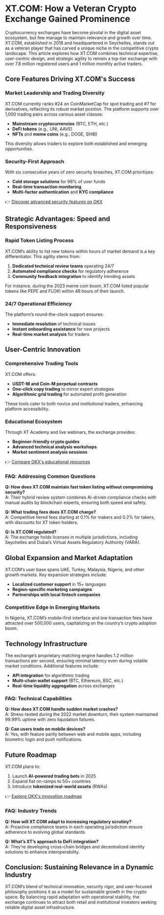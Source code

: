 # XT.COM: How a Veteran Crypto Exchange Gained Prominence  

Cryptocurrency exchanges have become pivotal in the digital asset ecosystem, but few manage to maintain relevance and growth over time. XT.COM, established in 2018 and headquartered in Seychelles, stands out as a veteran player that has carved a unique niche in the competitive crypto landscape. This article explores how XT.COM combines technical expertise, user-centric design, and strategic agility to remain a top-tier exchange with over 7.8 million registered users and 1 million monthly active traders.  

## Core Features Driving XT.COM's Success  

### **Market Leadership and Trading Diversity**  
XT.COM currently ranks #24 on CoinMarketCap for spot trading and #7 for derivatives, reflecting its robust market position. The platform supports over 1,000 trading pairs across various asset classes:  
- **Mainstream cryptocurrencies** (BTC, ETH, etc.)  
- **DeFi tokens** (e.g., UNI, AAVE)  
- **NFTs** and **meme coins** (e.g., DOGE, SHIB)  

This diversity allows traders to explore both established and emerging opportunities.  

### **Security-First Approach**  
With six consecutive years of zero security breaches, XT.COM prioritizes:  
- **Cold storage solutions** for 98% of user funds  
- **Real-time transaction monitoring**  
- **Multi-factor authentication** and **KYC compliance**  

👉 [Discover advanced security features on OKX](https://bit.ly/okx-bonus)  

## Strategic Advantages: Speed and Responsiveness  

### **Rapid Token Listing Process**  
XT.COM’s ability to list new tokens within hours of market demand is a key differentiator. This agility stems from:  
1. **Dedicated technical review teams** operating 24/7  
2. **Automated compliance checks** for regulatory adherence  
3. **Community feedback integration** to identify trending assets  

For instance, during the 2023 meme coin boom, XT.COM listed popular tokens like PEPE and FLOKI within 48 hours of their launch.  

### **24/7 Operational Efficiency**  
The platform’s round-the-clock support ensures:  
- **Immediate resolution** of technical issues  
- **Instant onboarding assistance** for new projects  
- **Real-time market analysis** for traders  

## User-Centric Innovation  

### **Comprehensive Trading Tools**  
XT.COM offers:  
- **USDT-M and Coin-M perpetual contracts**  
- **One-click copy trading** to mirror expert strategies  
- **Algorithmic grid trading** for automated profit generation  

These tools cater to both novice and institutional traders, enhancing platform accessibility.  

### **Educational Ecosystem**  
Through XT Academy and live webinars, the exchange provides:  
- **Beginner-friendly crypto guides**  
- **Advanced technical analysis workshops**  
- **Market sentiment analysis sessions**  

👉 [Compare OKX's educational resources](https://bit.ly/okx-bonus)  

### FAQ: Addressing Common Questions  

**Q: How does XT.COM maintain fast token listing without compromising security?**  
A: Their hybrid review system combines AI-driven compliance checks with manual audits by blockchain experts, ensuring both speed and safety.  

**Q: What trading fees does XT.COM charge?**  
A: Competitive tiered fees starting at 0.1% for makers and 0.2% for takers, with discounts for XT token holders.  

**Q: Is XT.COM regulated?**  
A: The exchange holds licenses in multiple jurisdictions, including Seychelles and Dubai’s Virtual Assets Regulatory Authority (VARA).  

## Global Expansion and Market Adaptation  

XT.COM’s user base spans UAE, Turkey, Malaysia, Nigeria, and other growth markets. Key expansion strategies include:  
- **Localized customer support** in 15+ languages  
- **Region-specific marketing campaigns**  
- **Partnerships with local fintech companies**  

### Competitive Edge in Emerging Markets  
In Nigeria, XT.COM’s mobile-first interface and low transaction fees have attracted over 500,000 users, capitalizing on the country’s crypto adoption boom.  

## Technology Infrastructure  

The exchange’s proprietary matching engine handles 1.2 million transactions per second, ensuring minimal latency even during volatile market conditions. Additional features include:  
- **API integration** for algorithmic trading  
- **Multi-chain wallet support** (BTC, Ethereum, BSC, etc.)  
- **Real-time liquidity aggregation** across exchanges  

### FAQ: Technical Capabilities  

**Q: How does XT.COM handle sudden market crashes?**  
A: Stress-tested during the 2022 market downturn, their system maintained 99.99% uptime with zero liquidation failures.  

**Q: Can users trade on mobile devices?**  
A: Yes, with feature parity between web and mobile apps, including biometric login and push notifications.  

## Future Roadmap  

XT.COM plans to:  
1. Launch **AI-powered trading bots** in 2025  
2. Expand fiat on-ramps to 50+ countries  
3. Introduce **tokenized real-world assets** (RWAs)  

👉 [Explore OKX's innovation roadmap](https://bit.ly/okx-bonus)  

### FAQ: Industry Trends  

**Q: How will XT.COM adapt to increasing regulatory scrutiny?**  
A: Proactive compliance teams in each operating jurisdiction ensure adherence to evolving global standards.  

**Q: What’s XT’s approach to DeFi integration?**  
A: They’re developing cross-chain bridges and decentralized identity solutions to enhance interoperability.  

## Conclusion: Sustaining Relevance in a Dynamic Industry  

XT.COM’s blend of technical innovation, security rigor, and user-focused philosophy positions it as a model for sustainable growth in the crypto space. By balancing rapid adaptation with operational stability, the exchange continues to attract both retail and institutional investors seeking reliable digital asset infrastructure.  
